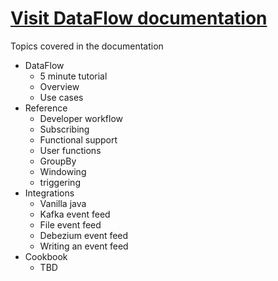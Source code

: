 # [Visit DataFlow documentation](https://telaminai.github.io/dataflow-docs/)


Topics covered in the documentation
- DataFlow
  - 5 minute tutorial
  - Overview
  - Use cases
- Reference
  - Developer workflow
  - Subscribing
  - Functional support
  - User functions
  - GroupBy
  - Windowing
  - triggering
- Integrations
  - Vanilla java
  - Kafka event feed
  - File event feed
  - Debezium event feed
  - Writing an event feed
- Cookbook
  - TBD
